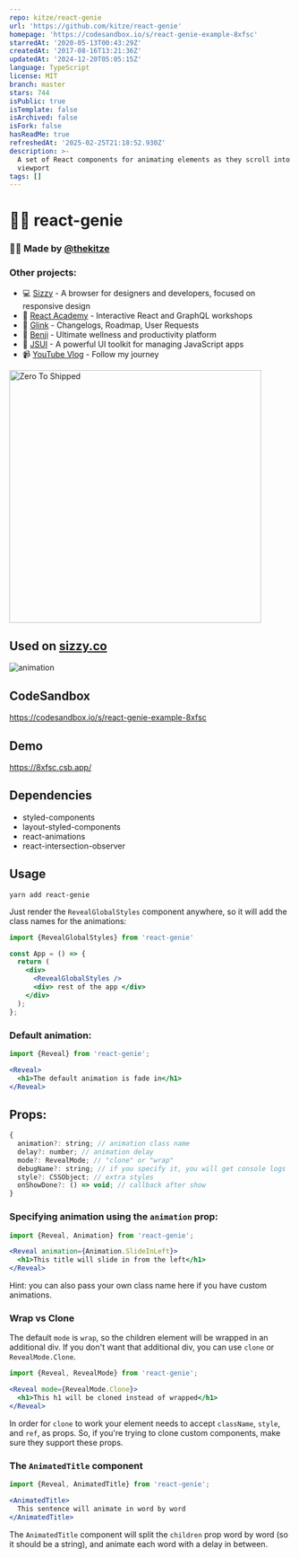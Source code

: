 ```yaml
---
repo: kitze/react-genie
url: 'https://github.com/kitze/react-genie'
homepage: 'https://codesandbox.io/s/react-genie-example-8xfsc'
starredAt: '2020-05-13T00:43:29Z'
createdAt: '2017-08-16T13:21:36Z'
updatedAt: '2024-12-20T05:05:15Z'
language: TypeScript
license: MIT
branch: master
stars: 744
isPublic: true
isTemplate: false
isArchived: false
isFork: false
hasReadMe: true
refreshedAt: '2025-02-25T21:18:52.930Z'
description: >-
  A set of React components for animating elements as they scroll into the
  viewport
tags: []
---
```


# 🧞‍♂️ react-genie

### 🙋‍♂️ Made by [@thekitze](https://twitter.com/thekitze)  

### Other projects:
- 💻 [Sizzy](https://sizzy.co) - A browser for designers and developers, focused on responsive design
- 🏫 [React Academy](https://reactacademy.io) - Interactive React and GraphQL workshops
- 🔮 [Glink](https://glink.so) - Changelogs, Roadmap, User Requests
- 🐶 [Benji](https://benji.so) - Ultimate wellness and productivity platform
- 🤖 [JSUI](https://github.com/kitze/JSUI) - A powerful UI toolkit for managing JavaScript apps
- 📹 [YouTube Vlog](https://youtube.com/kitze) - Follow my journey

<a href="https://zerotoshipped.com"><img style="width:450px" src="https://i.ibb.co/WKQPDv5/twitter-image.jpg" alt="Zero To Shipped"></a>

## Used on [sizzy.co](https://sizzy.co)
![animation](https://i.imgur.com/0kK9C2P.gif)

## CodeSandbox
https://codesandbox.io/s/react-genie-example-8xfsc

## Demo
https://8xfsc.csb.app/


## Dependencies
- styled-components
- layout-styled-components
- react-animations
- react-intersection-observer

## Usage

`yarn add react-genie`

Just render the `RevealGlobalStyles` component anywhere, so it will add the class names for the animations:

```jsx
import {RevealGlobalStyles} from 'react-genie'

const App = () => {
  return (
    <div>
      <RevealGlobalStyles />
      <div> rest of the app </div>
    </div>
  );
};
```


### Default animation:
```jsx
import {Reveal} from 'react-genie';

<Reveal>
  <h1>The default animation is fade in</h1>
</Reveal>
```

## Props:
```js
{
  animation?: string; // animation class name
  delay?: number; // animation delay
  mode?: RevealMode; // "clone" or "wrap"
  debugName?: string; // if you specify it, you will get console logs
  style?: CSSObject; // extra styles
  onShowDone?: () => void; // callback after show
}
```


### Specifying animation using the `animation` prop:
```jsx
import {Reveal, Animation} from 'react-genie';

<Reveal animation={Animation.SlideInLeft}>
  <h1>This title will slide in from the left</h1>
</Reveal>
```
Hint: you can also pass your own class name here if you have custom animations.

### Wrap vs Clone

The default `mode` is `wrap`, so the children element will be wrapped in an additional div.
If you don't want that additional div, you can use `clone` or `RevealMode.Clone`.

```jsx
import {Reveal, RevealMode} from 'react-genie';

<Reveal mode={RevealMode.Clone}>
  <h1>This h1 will be cloned instead of wrapped</h1>
</Reveal>
```

In order for `clone` to work your element needs to accept `className`, `style`, and `ref`, as props. So, if you're trying to clone custom components, make sure they support these props.

### The `AnimatedTitle` component
```jsx
import {Reveal, AnimatedTitle} from 'react-genie';

<AnimatedTitle>
  This sentence will animate in word by word
</AnimatedTitle>
```

The `AnimatedTitle` component will split the `children` prop word by word (so it should be a string), and animate each word with a delay in between.
